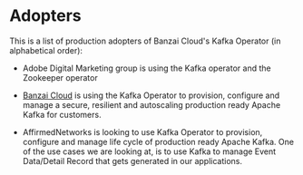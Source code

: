 # Adopters
 This is a list of production adopters of Banzai Cloud's Kafka Operator (in alphabetical order):
 
- Adobe Digital Marketing group is using the Kafka operator and the Zookeeper operator

- [Banzai Cloud](https://banzaicloud.com) is using the Kafka Operator to provision, configure and manage a secure, resilient and autoscaling production ready Apache Kafka for customers.

- AffirmedNetworks is looking to use Kafka Operator to provision, configure and manage life cycle of production ready Apache Kafka. One of the use cases we are looking at, is to use Kafka to manage Event Data/Detail Record that gets generated in our applications. 
